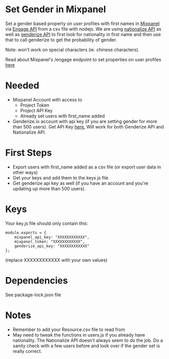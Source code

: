 # Set Gender in Mixpanel
Set a gender based property on user profiles with first names in [Mixpanel](https://mixpanel.com/) via [Engage API](https://developer.mixpanel.com/reference/user-profiles) from a csv file with nodejs. We are using [nationalize API](https://nationalize.io/) as well as [genderize API](https://genderize.io/) to first look for nationality in first name and then use that to call genderize to get the probability of gender. 

Note: won't work on special characters (ie. chinese characters).

Read about Mixpanel's /engage endpoint to set properties on user profiles [here](https://developer.mixpanel.com/reference/user-profiles)

# Needed 
- Mixpanel Account with access to
  -   Project Token
  -   Project API Key
  -   Already set users with first_name added
- Genderize.io account with api key (if you are setting gender for more than 500 users). Get API Key [here.](https://store.genderize.io/) Will work for both Genderize API and Nationalize API.


# First Steps
- Export users with first_name added as a csv file (or export user data in other ways)
- Get your keys and add them to the keys.js file
- Get genderize api key as well (if you have an account and you're updating up more than 500 users). 
# Keys

Your key.js file should only contain this:

```
module.exports = {
    mixpanel_api_key: "XXXXXXXXXXXX",
    mixpanel_token: "XXXXXXXXXXXX",
	genderize_api_key: "XXXXXXXXXXXX"
};
```

(replace XXXXXXXXXXXX with your own values)

# Dependencies 
See package-lock.json file

# Notes
- Remember to add your Resource.csv file to read from
- May need to tweak the functions in users.js if you already have nationality. The Nationalize API doesn't always seem to do the job. Do a sanity check with a few users before and look over if the gender set is really correct.
